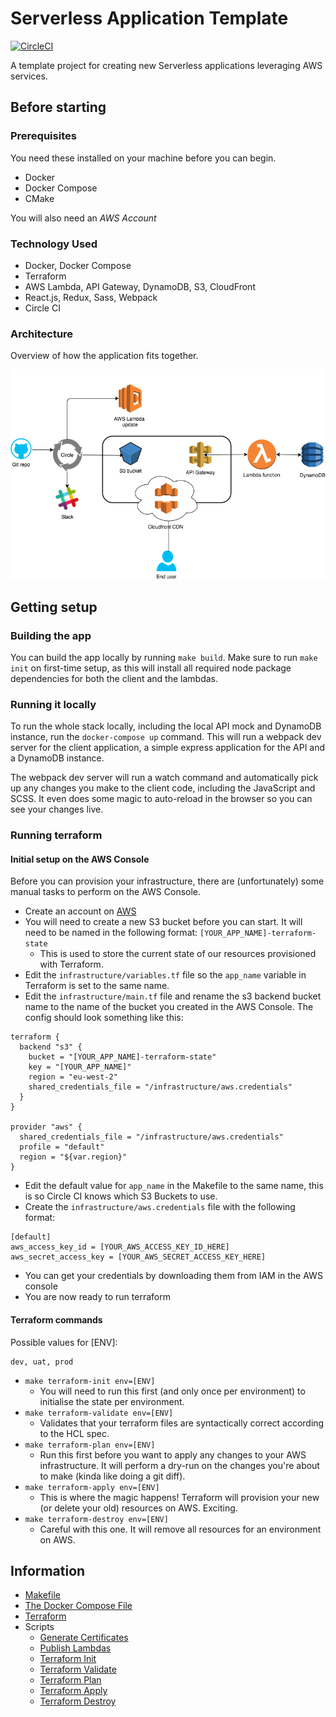 # Serverless Application Template

[![CircleCI](https://circleci.com/gh/infinityworksltd/serverless.svg?style=svg)](https://circleci.com/gh/infinityworksltd/serverless)

A template project for creating new Serverless applications leveraging AWS services.

## Before starting

### Prerequisites
You need these installed on your machine before you can begin.

* Docker
* Docker Compose
* CMake

You will also need an _AWS Account_

### Technology Used
* Docker, Docker Compose
* Terraform
* AWS Lambda, API Gateway, DynamoDB, S3, CloudFront
* React.js, Redux, Sass, Webpack
* Circle CI

### Architecture
Overview of how the application fits together.

![Architecture Diagram](images/hti_architecture.png)

## Getting setup

### Building the app

You can build the app locally by running `make build`. Make sure to run `make init` on first-time setup, as this will install all required node package dependencies for both the client and the lambdas.

### Running it locally

To run the whole stack locally, including the local API mock and DynamoDB instance, run the `docker-compose up` command. This will run a webpack dev server for the client application, a simple express application for the API and a DynamoDB instance.

The webpack dev server will run a watch command and automatically pick up any changes you make to the client code, including the JavaScript and SCSS. It even does some magic to auto-reload in the browser so you can see your changes live.

### Running terraform

#### Initial setup on the AWS Console

Before you can provision your infrastructure, there are (unfortunately) some manual tasks to perform on the AWS Console.

* Create an account on [AWS](https://aws.amazon.com/console/)
* You will need to create a new S3 bucket before you can start. It will need to be named in the following format: `[YOUR_APP_NAME]-terraform-state`
    * This is used to store the current state of our resources provisioned with Terraform.
* Edit the `infrastructure/variables.tf` file so the `app_name` variable in Terraform is set to the same name.
* Edit the `infrastructure/main.tf` file and rename the s3 backend bucket name to the name of the bucket you created in the AWS Console. The config should look something like this:

```
terraform {
  backend "s3" {
    bucket = "[YOUR_APP_NAME]-terraform-state"
    key = "[YOUR_APP_NAME]"
    region = "eu-west-2"
    shared_credentials_file = "/infrastructure/aws.credentials"
  }
}

provider "aws" {
  shared_credentials_file = "/infrastructure/aws.credentials"
  profile = "default"
  region = "${var.region}"
}

```

* Edit the default value for `app_name` in the Makefile to the same name, this is so Circle CI knows which S3 Buckets to use.
* Create the `infrastructure/aws.credentials` file with the following format:

```
[default]
aws_access_key_id = [YOUR_AWS_ACCESS_KEY_ID_HERE]
aws_secret_access_key = [YOUR_AWS_SECRET_ACCESS_KEY_HERE]
```

* You can get your credentials by downloading them from IAM in the AWS console
* You are now ready to run terraform

#### Terraform commands

Possible values for [ENV]:
```
dev, uat, prod
```

* `make terraform-init env=[ENV]`
  * You will need to run this first (and only once per environment) to initialise the state per environment.
* `make terraform-validate env=[ENV]`
  * Validates that your terraform files are syntactically correct according to the HCL spec.
* `make terraform-plan env=[ENV]`
  * Run this first before you want to apply any changes to your AWS infrastructure. It will perform a dry-run on the changes you're about to make (kinda like doing a git diff).
* `make terraform-apply env=[ENV]`
  * This is where the magic happens! Terraform will provision your new (or delete your old) resources on AWS. Exciting.
* `make terraform-destroy env=[ENV]`
  * Careful with this one. It will remove all resources for an environment on AWS.

## Information

* [Makefile](docs/makefile.md)
* [The Docker Compose File](docs/docker_compose.md)
* [Terraform](docs/terraform.md)
* Scripts
  * [Generate Certificates](docs/scripts/generate_cert.md)
  * [Publish Lambdas](docs/scripts/publish_lambdas.md)
  * [Terraform Init](docs/scripts/terraform_init.md)
  * [Terraform Validate](docs/scripts/terraform_validate.md)
  * [Terraform Plan](docs/scripts/terraform_plan.md)
  * [Terraform Apply](docs/scripts/terraform_apply.md)
  * [Terraform Destroy](docs/scripts/terraform_destroy.md)
